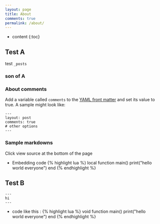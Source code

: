 ```yaml
---
layout: page
title: About
comments: true
permalink: /about/
---
```


* content
{:toc}

## Test A
test `_posts`

### son of A

### About comments
Add a variable called `comments` to the [YAML front matter](http://jekyllrb.com/docs/frontmatter/) and set its value to true. A sample might look like:

    ---
    layout: post
    comments: true
    # other options
    ---

### Sample markdowns
Click view source at the bottom of the page

* Embedding code
{% highlight lua %}
local function main()
	print("hello world everyone")
end
{% endhighlight %}

## Test B
    ---
    hi
    ---

* code like this :
{% highlight lua %}
void function main()
  print("hello world everyone")
end
{% endhighlight %}
